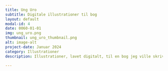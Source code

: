 ```yaml
---
title: Ung Uro
subtitle: Digitale illustrationer til bog
layout: default
modal-id: 4
date: 0060-01-01
img: ung_uro.png
thumbnail: ung_uro_thumbnail.png
alt: image-alt
project-date: Januar 2024
category: Illustrationer
description: Illustrationer, lavet digitalt, til en bog jeg ville skrive om skærmforbrug blandt unge danskere. Bogen blev aldrig færdig, men illustrationerne er her.  

---
```

